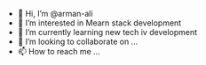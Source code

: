 - 👋 Hi, I’m @arman-ali
- 👀 I’m interested in Mearn stack development
- 🌱 I’m currently learning new tech iv development
- 💞️ I’m looking to collaborate on ...
- 📫 How to reach me ...

<!---
arman-ali-devloper/arman-ali-devloper is a ✨ special ✨ repository because its `README.md` (this file) appears on your GitHub profile.
You can click the Preview link to take a look at your changes.
--->
